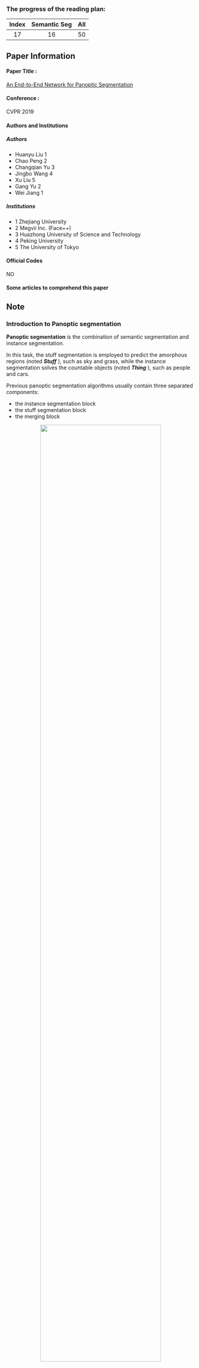 ### The progress of the reading plan: 
| Index  |  Semantic Seg | All |
| :----: | :-------: | :-------: |
| 17 | 16 | 50 |

## Paper Information
#### Paper Title : 
[An End-to-End Network for Panoptic Segmentation](https://arxiv.org/abs/1903.05027) 

#### Conference : 
CVPR 2019

#### Authors and Institutions
##### Authors
+ Huanyu Liu 1
+ Chao Peng 2
+ Changqian Yu 3
+ Jingbo Wang 4
+ Xu Liu 5
+ Gang Yu 2
+ Wei Jiang 1

##### Institutions
+ 1 Zhejiang University
+ 2 Megvii Inc. (Face++)
+ 3 Huazhong University of Science and Technology+ 4 Peking University
+ 5 The University of Tokyo


#### Official Codes
NO

#### Some articles to comprehend this paper

## Note
### Introduction to Panoptic segmentation
**Panoptic segmentation** is the combination of semantic segmentation and instance segmentation.

In this task, the stuff segmentation is employed to predict the amorphous regions (noted ***Stuff*** ), such as sky and grass, while the instance segmentation solves the countable objects (noted ***Thing*** ), such as people and cars.


Previous panoptic segmentation algorithms usually contain three separated components: 

+ the instance segmentation block
+ the stuff segmentation block
+ the merging block

<div  align="center">    
<img src="https://raw.githubusercontent.com/zhixuanli/segmentation-paper-reading-notes/master/images-folder/17-OANet/01.png" width="80%" />
</div>

But this independent way is inefficient.

And the merging period has the challenge of overlapping. This paper proposed an end-to-end method to use one network to do the 2 tasks, and a new learnable mergin method.

### Introduction to Instance Segmentation
two main frameworks for instance segmentation:

+ the proposal-based methods: 
	+ first generate the object detection bounding boxes and then perform mask prediction on each box for instance segmentation.
+ segmentation-based methods

### About the OANet:

#### Network Structure

<div  align="center">    
<img src="https://raw.githubusercontent.com/zhixuanli/segmentation-paper-reading-notes/master/images-folder/17-OANet/02.png" width="80%" />
</div>
We employ FPN as the backbone architecture for the end-to-end network.

### Key Words



## Five questions about this paper:

### 1. [Problem Definition / Motivation] What problem is this paper trying to solve? 
Traditionally, in panoptic segmentation algorithms, the instance and stuff segmentation blocks are independent without any feature sharing. This results in apparent **computational overhead**.

At the merging period, without the context information between the stuff and thing, the merge process will face the challenge of **overlapping relationships** between instances and stuff.

### 2. [Contribution / Method] What's new in this paper? / How does this paper solve the above problems?
+ We incorporate the instance segmentation and stuff segmentation **into one network**, which shares the backbone features but applies different head branches for the two tasks.
+ To solve the problem of overlapping relationship between object instances, we introduce a new algorithm called **Spatial Ranking Module**. This module learns the ranking score and offers an ordering accordance for instances.

### 3. Details about the experiment

#### 3.1 Which Datasets are used?



#### 3.2 How is the experiment set up?



#### 3.3 What's the evaluation metric?



#### 3.4 Ablation Study



#### 3.5 What is the ranking of the experiment results?



### 4. Advantages (self-summary rather than the author's)



### 5. Disadvantages (self-summary rather than the author's)